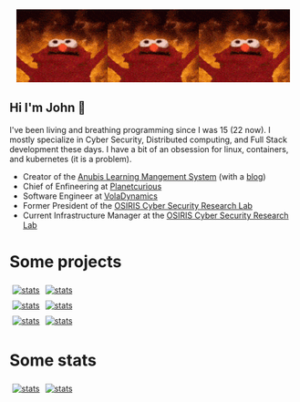 <div style="display: flex; justify: center; justify-content: center;">
  <a href="https://github.com/wabscale">
    <img alt="flame" src="https://github.com/wabscale/wabscale/raw/master/flame-1.gif" width="height=128" />
  </a>
  <a href="https://github.com/wabscale">
    <img alt="flame" src="https://github.com/wabscale/wabscale/raw/master/flame-1.gif" width="height=128" />
  </a>
  <a href="https://github.com/wabscale">
    <img alt="flame" src="https://github.com/wabscale/wabscale/raw/master/flame-1.gif" width="height=128" />
  </a>
</div>


## Hi I'm John 👋

I've been living and breathing programming since I was 15 (22 now). I mostly specialize in Cyber Security, Distributed computing, and Full Stack development these days. I have a bit of an obsession for linux, containers, and kubernetes (it is a problem).

- Creator of the [Anubis Learning Mangement System](https://github.com/GusSand/Anubis) (with a [blog](https://anubis.osiris.services/blog))
- Chief of Enfineering at [Planetcurious](https://www.planetcurious.me/)
- Software Engineer at [VolaDynamics](https://voladynamics.com)
- Former President of the [OSIRIS Cyber Security Research Lab](https://www.osiris.cyber.nyu.edu)
- Current Infrastructure Manager at the [OSIRIS Cyber Security Research Lab](https://www.osiris.cyber.nyu.edu)

# Some projects

<div style="display: flex; flex-direction: row; justify: center;">
  <div style="padding: 5px">
    <a href="https://github.com/GusSands/Anubis">
      <img src="https://github-readme-stats.vercel.app/api/pin/?username=GusSand&repo=Anubis&theme=dark" alt="stats" />
    </a>
  </div>
  <div style="padding: 5px">
    <a href="https://github.com/wabscale/bigsql">
      <img src="https://github-readme-stats.vercel.app/api/pin/?username=wabscale&repo=bigsql&theme=dark" alt="stats" />
    </a>
  </div>
</div>

<div style="display: flex; flex-direction: row; justify: center;">
  <div style="padding: 5px">
    <a href="https://github.com/wabscale/bigj.dev">
      <img src="https://github-readme-stats.vercel.app/api/pin/?username=wabscale&repo=bigj.dev&theme=dark" alt="stats" />
    </a>
  </div>
  <div style="padding: 5px">
    <a href="https://github.com/wabscale/ben_jerrys">
      <img src="https://github-readme-stats.vercel.app/api/pin/?username=wabscale&repo=ben_jerrys&theme=dark" alt="stats" />
    </a>
  </div>
</div>

<div style="display: flex; flex-direction: row; justify: center;">
  <div style="padding: 5px">
    <a href="https://github.com/wabscale/dots">
      <img src="https://github-readme-stats.vercel.app/api/pin/?username=wabscale&repo=dots&theme=dark" alt="stats" />
    </a>
  </div>
  <div style="padding: 5px">
    <a href="https://github.com/wabscale/dockerfiles">
      <img src="https://github-readme-stats.vercel.app/api/pin/?username=wabscale&repo=dockerfiles&theme=dark" alt="stats" />
    </a>
  </div>
</div>

# Some stats

<div style="display: flex; flex-direction: row; justify: center;">
  <div style="padding: 5px">
    <a href="https://github.com/wabscale">
      <img src="https://github-readme-stats.vercel.app/api?username=wabscale&show_icons=true&theme=dark&hide=stars&hide_title=true" alt="stats" />
    </a>
  </div>
  <div style="padding: 5px">
    <a href="https://github.com/wabscale">
      <img src="https://github-readme-stats.vercel.app/api/top-langs/?username=wabscale&layout=compact&theme=dark&hide_title=true" alt="stats" />
    </a>
  </div>
</div>

